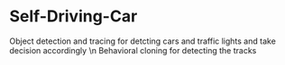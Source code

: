 # Self-Driving-Car
Object detection and tracing for detcting cars and traffic lights and take decision accordingly \n
Behavioral cloning for detecting the tracks
